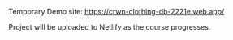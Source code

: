 Temporary Demo site: https://crwn-clothing-db-2221e.web.app/

Project will be uploaded to Netlify as the course progresses.
